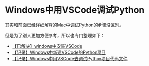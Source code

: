 # Windows中用VSCode调试Python

其实和前面已经详细解释的[Mac中调试Python](https://book.crifan.com/books/best_editor_vscode/website/debug_code/debug_python/mac.html)的步骤没区别。

但是为了别人更加方便参考，所以也专门整理如下：

* [【已解决】windows中安装VSCode](http://www.crifan.com/windows_install_vscode_editor)
* [【记录】Windows中新建VSCode的Python项目](http://www.crifan.com/windows_vscode_create_new_python_project)
* [【记录】Windows中用VSCode去调试Python项目代码文件](http://www.crifan.com/windows_vscode_debug_python_project_file)
